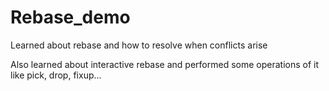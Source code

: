 # Rebase_demo


Learned about rebase and how to resolve when conflicts arise

Also learned about interactive rebase and performed some operations of it like pick, drop, fixup...
